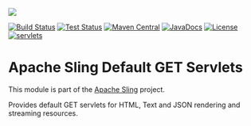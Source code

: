 [<img src="https://sling.apache.org/res/logos/sling.png"/>](https://sling.apache.org)

 [![Build Status](https://builds.apache.org/buildStatus/icon?job=Sling/sling-org-apache-sling-servlets-get/master)](https://builds.apache.org/job/Sling/job/sling-org-apache-sling-servlets-get/job/master) [![Test Status](https://img.shields.io/jenkins/t/https/builds.apache.org/job/Sling/job/sling-org-apache-sling-servlets-get/job/master.svg)](https://builds.apache.org/job/Sling/job/sling-org-apache-sling-servlets-get/job/master/test_results_analyzer/) [![Maven Central](https://maven-badges.herokuapp.com/maven-central/org.apache.sling/org.apache.sling.servlets.get/badge.svg)](https://search.maven.org/#search%7Cga%7C1%7Cg%3A%22org.apache.sling%22%20a%3A%22org.apache.sling.servlets.get%22) [![JavaDocs](https://www.javadoc.io/badge/org.apache.sling/org.apache.sling.servlets.get.svg)](https://www.javadoc.io/doc/org.apache.sling/org.apache.sling.servlets.get) [![License](https://img.shields.io/badge/License-Apache%202.0-blue.svg)](https://www.apache.org/licenses/LICENSE-2.0) [![servlets](https://sling.apache.org/badges/group-servlets.svg)](https://github.com/apache/sling-aggregator/blob/master/docs/groups/servlets.md)

# Apache Sling Default GET Servlets

This module is part of the [Apache Sling](https://sling.apache.org) project.

Provides default GET servlets for HTML, Text and JSON rendering
and streaming resources.
